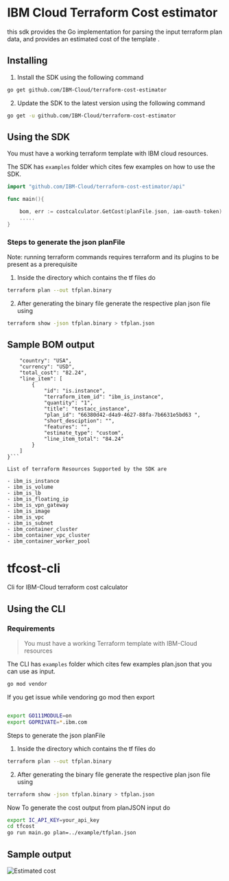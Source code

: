 # IBM Cloud Terraform Cost estimator 

this sdk provides the Go implementation for parsing the input terraform plan data, and provides an estimated cost of the template .

## Installing

1. Install the SDK using the following command

```bash
go get github.com/IBM-Cloud/terraform-cost-estimator
```

2. Update the SDK to the latest version using the following command

```bash
go get -u github.com/IBM-Cloud/terraform-cost-estimator
```


## Using the SDK

You must have a working terraform template with IBM cloud resources.

The SDK has ```examples``` folder which cites few examples on how to use the SDK.

```go
import "github.com/IBM-Cloud/terraform-cost-estimator/api"

func main(){

    bom, err := costcalculator.GetCost(planFile.json, iam-oauth-token)
    .....
}
```

### Steps to generate the json planFile
 Note: running terraform commands requires terraform and its plugins to be present as a prerequisite
1. Inside the directory which contains the tf files do
```bash
terraform plan --out tfplan.binary
```
2. After generating the binary file generate the respective plan json file using
```bash
terraform show -json tfplan.binary > tfplan.json
```

## Sample BOM output

```json{
    "country": "USA",
    "currency": "USD",
    "total_cost": "82.24",
    "line_item": [
        {
            "id": "is.instance",
            "terraform_item_id": "ibm_is_instance",
            "quantity": "1",
            "title": "testacc_instance",
            "plan_id": "66380d42-d4a9-4627-88fa-7b6631e5bd63 ",
            "short_desciption": "",
            "features": "",
            "estimate_type": "custom",
            "line_item_total": "84.24"
        }
    ]
}```

List of terraform Resources Supported by the SDK are

- ibm_is_instance
- ibm_is_volume
- ibm_is_lb
- ibm_is_floating_ip
- ibm_is_vpn_gateway
- ibm_is_image      
- ibm_is_vpc   
- ibm_is_subnet      
- ibm_container_cluster
- ibm_container_vpc_cluster
- ibm_container_worker_pool
```
# tfcost-cli
Cli for IBM-Cloud terraform cost calculator

## Using the CLI
### Requirements
>You must have a working Terraform template with IBM-Cloud resources


The CLI has ```examples``` folder which cites few examples plan.json that you can use as input.

```bash
go mod vendor
```
If you get issue while vendoring go mod then export
```bash

export GO111MODULE=on
export GOPRIVATE=*.ibm.com
```

Steps to generate the json planFile
1. Inside the directory which contains the tf files do
```bash
terraform plan --out tfplan.binary
```
2. After generating the binary file generate the respective plan json file using
```bash
terraform show -json tfplan.binary > tfplan.json
```

Now To generate the cost output from planJSON input do

```bash
export IC_API_KEY=your_api_key
cd tfcost
go run main.go plan=../example/tfplan.json
```

## Sample output
![Estimated cost](/image)


